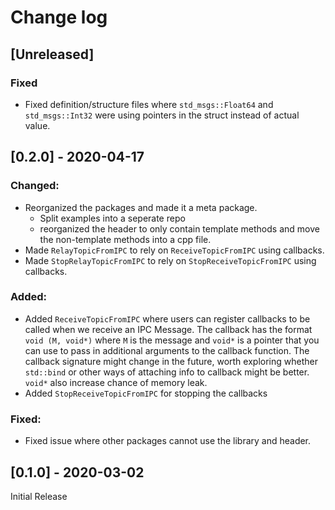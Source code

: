 # Change log

## [Unreleased]
### Fixed
- Fixed definition/structure files where `std_msgs::Float64` and `std_msgs::Int32` were using pointers in the struct instead of actual value.


## [0.2.0] - 2020-04-17
### Changed:
- Reorganized the packages and made it a meta package.
    - Split examples into a seperate repo
    - reorganized the header to only contain template methods and move the non-template methods into a cpp file.
- Made `RelayTopicFromIPC` to rely on `ReceiveTopicFromIPC` using callbacks.
- Made `StopRelayTopicFromIPC` to rely on `StopReceiveTopicFromIPC` using callbacks.

### Added:
- Added `ReceiveTopicFromIPC` where users can register callbacks to be called when we receive an IPC Message. The callback has the format `void (M, void*)` where `M` is the message and `void*` is a pointer that you can use to pass in additional arguments to the callback function. The callback signature might change in the future, worth exploring whether `std::bind` or other ways of attaching info to callback might be better. `void*` also increase chance of memory leak.
- Added `StopReceiveTopicFromIPC` for stopping the callbacks

### Fixed:
- Fixed issue where other packages cannot use the library and header.

## [0.1.0] - 2020-03-02
Initial Release 